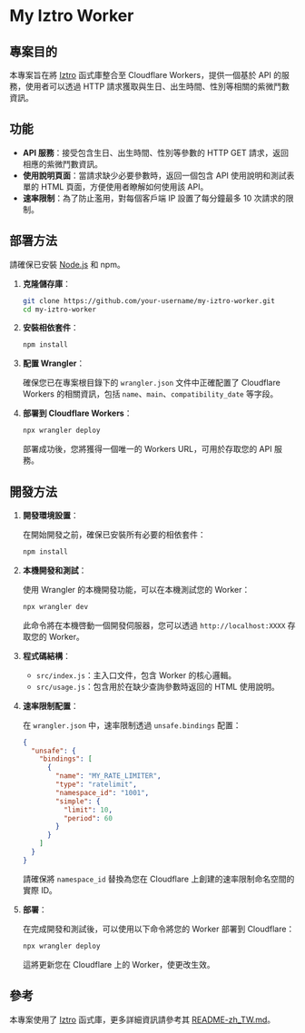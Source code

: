 # My Iztro Worker

## 專案目的

本專案旨在將 [Iztro](https://github.com/SylarLong/iztro) 函式庫整合至 Cloudflare Workers，提供一個基於 API 的服務，使用者可以透過 HTTP 請求獲取與生日、出生時間、性別等相關的紫微鬥數資訊。

## 功能

- **API 服務**：接受包含生日、出生時間、性別等參數的 HTTP GET 請求，返回相應的紫微鬥數資訊。
- **使用說明頁面**：當請求缺少必要參數時，返回一個包含 API 使用說明和測試表單的 HTML 頁面，方便使用者瞭解如何使用該 API。
- **速率限制**：為了防止濫用，對每個客戶端 IP 設置了每分鐘最多 10 次請求的限制。

## 部署方法

請確保已安裝 [Node.js](https://nodejs.org/) 和 npm。

1. **克隆儲存庫**：

   ```bash
   git clone https://github.com/your-username/my-iztro-worker.git
   cd my-iztro-worker
   ```

2. **安裝相依套件**：

   ```bash
   npm install
   ```

3. **配置 Wrangler**：

   確保您已在專案根目錄下的 `wrangler.json` 文件中正確配置了 Cloudflare Workers 的相關資訊，包括 `name`、`main`、`compatibility_date` 等字段。

4. **部署到 Cloudflare Workers**：

   ```bash
   npx wrangler deploy
   ```

   部署成功後，您將獲得一個唯一的 Workers URL，可用於存取您的 API 服務。

## 開發方法

1. **開發環境設置**：

   在開始開發之前，確保已安裝所有必要的相依套件：

   ```bash
   npm install
   ```

2. **本機開發和測試**：

   使用 Wrangler 的本機開發功能，可以在本機測試您的 Worker：

   ```bash
   npx wrangler dev
   ```

   此命令將在本機啓動一個開發伺服器，您可以透過 `http://localhost:XXXX` 存取您的 Worker。

3. **程式碼結構**：

   - `src/index.js`：主入口文件，包含 Worker 的核心邏輯。
   - `src/usage.js`：包含用於在缺少查詢參數時返回的 HTML 使用說明。

4. **速率限制配置**：

   在 `wrangler.json` 中，速率限制透過 `unsafe.bindings` 配置：

   ```json
   {
     "unsafe": {
       "bindings": [
         {
           "name": "MY_RATE_LIMITER",
           "type": "ratelimit",
           "namespace_id": "1001",
           "simple": {
             "limit": 10,
             "period": 60
           }
         }
       ]
     }
   }
   ```

   請確保將 `namespace_id` 替換為您在 Cloudflare 上創建的速率限制命名空間的實際 ID。

5. **部署**：

   在完成開發和測試後，可以使用以下命令將您的 Worker 部署到 Cloudflare：

   ```bash
   npx wrangler deploy
   ```

   這將更新您在 Cloudflare 上的 Worker，使更改生效。

## 參考

本專案使用了 [Iztro](https://github.com/SylarLong/iztro) 函式庫，更多詳細資訊請參考其 [README-zh_TW.md](https://github.com/SylarLong/iztro/blob/main/README-zh_TW.md)。
